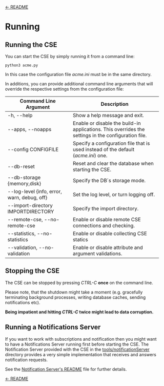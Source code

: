 [← README](../README.md) 

# Running


## Running the CSE

You can start the CSE by simply running it from a command line:

	python3 acme.py

In this case the configuration file *acme.ini* must be in the same directory.

In additions, you can provide additional command line arguments that will override the respective settings from the configuration file:

| Command Line Argument | Description |
|----|----|
| -h, --help | Show a help message and exit. |
| --apps, --noapps | Enable or disable the build-in applications. This overrides the settings in the configuration file. |
| --config CONFIGFILE | Specify a configuration file that is used instead of the default (*acme.ini*) one. |
| --db-reset | Reset and clear the database when starting the CSE. |
| --db-storage {memory,disk} | Specify the DB´s storage mode. |
| --log-level {info, error, warn, debug, off} | Set the log level, or turn logging off. |
| --import-directory IMPORTDIRECTORY | Specify the import directory. |
| --remote-cse, --no-remote-cse | Enable or disable remote CSE connections and checking. |
| --statistics, --no-statistics | Enable or disable collecting CSE statics |
| --validation, --no-validation | Enable or disable attribute and argument validations. |


## Stopping the CSE

The CSE can be stopped by pressing *CTRL-C* **once** on the command line. 

Please note, that the shutdown might take a moment (e.g. gracefully terminating background processes, writing database caches, sending notifications etc). 

**Being impatient and hitting *CTRL-C* twice might lead to data corruption.**


## Running a Notifications Server

If you want to work with subscriptions and notification then you might want to have a Notifications Server running first before starting the CSE. The Notification Server provided with the CSE in the [tools/notificationServer](../tools/notificationServer) directory provides a very simple implementation that receives and answers notification requests.

See the [Notification Server's README](../tools/notificationServer/README.md) file for further details.

[← README](../README.md) 
